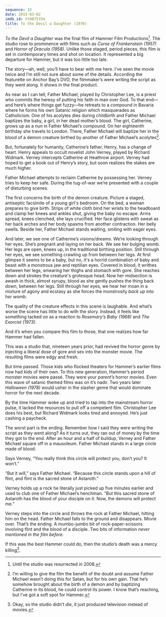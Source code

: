 ```yaml
---
sequence: 32
date: 2015-03-02
imdb_id: tt0075334
title: To the Devil a Daughter (1976)
---
```


_To the Devil a Daughter_ was the final film of Hammer Film Productions[^1]. The studio rose to prominence with films such as _Curse of Frankenstein (1957)_ and _Horror of Dracula (1958)_. Unlike those staged, period pieces, this film is set in contemporary times and shot on location. It represented a big departure for Hammer, but it was too little too late.

The story—ah, well, you’ll have to bear with me here. I’ve seen the movie twice and I’m still not sure about some of the details. According the featurette on Anchor Bay’s DVD, the filmmaker’s were writing the script as they went along. It shows in the final product.

As near as I can tell, Father Michael, played by Christopher Lee, is a priest who commits the heresy of putting his faith in man over God. To that end—and here’s where things get fuzzy—he retreats to a compound in Bavaria where he forms his own Satanic religion which masquerades as Catholicism. One of his acolytes dies during childbirth and Father Michael baptizes the baby, a girl, in her dead mother’s blood. The girl, Catherine, grows up as a nun in Father Michael’s compound. On her eighteenth birthday she travels to London. There, Father Michael will baptize her in the blood of a demon creature birthed by another of Father Michael’s acolytes[^2].

But, fortunately for humanity, Catherine’s father, Henry, has a change of heart. Henry appeals to occult novelist John Verney, played by Richard Widmark. Verney intercepts Catherine at Heathrow airport. Verney had hoped to get a book out of Henry’s story, but soon realizes the stakes are much higher.

Father Michael attempts to reclaim Catherine by possessing her. Verney tries to keep her safe. During the tug-of-war we’re presented with a couple of disturbing scenes.

The first concerns the birth of the demon creature. Picture a staged, antiseptic facsimile of a young girl's bedroom. On the bed, a woman prepares to give birth. Strips of white cloth bind her wrists to the headboard and clamp her knees and ankles shut, giving the baby no escape. Arms spread, knees clenched, she lays crucified. Her face glistens with sweat as her back arches and her body spasms from another contraction. Her belly swells. Beside her, Father Michael stands waiting, smiling with eager eyes.

And later, we see one of Catherine’s visions/dreams. We’re looking through her eyes. She’s pregnant and laying on her back. We see her bulging womb. Her legs are open, knees up, in the traditional birthing position. Still through her eyes, we see something crawling up from between her legs. At first glimpse it seems to be a baby, but no, it's a horrid combination of baby and beast with a monstrous jaw and reptilian eyes. Covered in blood, it writhes between her legs, smearing her thighs and stomach with gore. She reaches down and strokes the creature's grotesque head. Now her midsection is awash in thick, almost syrupy, blood as she gently pushes the thing back down, between her legs. Still through her eyes, we hear her moan in a mixture of agony and ecstasy as she forces the monstrosity _back up into her womb_.

The quality of the creature effects in this scene is laughable. And what’s worse the scene has little to do with the story. Instead, it feels like something tacked on as a reaction to _Rosemary’s Baby (1968)_ and _The Exorcist (1973)_.

And it’s when you compare this film to those, that one realizes how far Hammer had fallen.

This was a studio that, nineteen years prior, had revived the horror genre by injecting a liberal dose of gore and sex into the monster movie. The resulting films were edgy and fresh.

But time passed. Those kids who flocked theaters for Hammer’s earlier films now had kids of their own. To this new generation, Hammer’s period monster movies were passé. They were your _parent’s_ horror movies. Even this wave of satanic themed films was on it’s nadir. Two years later _Halloween (1978)_ would usher in the slasher genre that would dominate horror for the next decade.

By the time Hammer woke up and tried to tap into the mainstream horror pulse, it lacked the resources to pull off a competent film. Christopher Lee does his best, but Richard Widmark looks tired and annoyed. He’s just cashing a paycheck.

The worst part is the ending. Remember how I said they were writing the script as they went along? As it turns out, they ran out of money by the time they got to the end. After an hour and a half of buildup, Verney and Father Michael square off in a mausoleum. Father Michael stands in a large circle made of blood.

Says Verney, “You really think this circle will protect you, don’t you? It won’t.”

“But it will,” says Father Michael. “Because this circle stands upon a hill of flint, and flint is the sacred stone of Astaroth.”

Verney holds up a rock he literally just picked up five minutes earlier and used to club one of Father Michael’s henchman. “But this sacred stone of Astaroth has the blood of your disciple on it. Now, the demons will protect me.”

Verney steps into the circle and throws the rock at Father Michael, hitting him on the head. Father Michael falls to the ground and disappears. Movie over. That’s the ending. A mumbo-jumbo bit of rock-paper-scissors involving flint and the blood of a disciple. Two bits of information _never mentioned in the film before_.

If this was the best Hammer could do, then the studio’s death was a mercy killing[^3].

[^1]: Until the studio was resurrected in 2008.
[^2]: I’m willing to give the film the benefit of the doubt and assume Father Michael wasn’t doing this for Satan, but for his own gain. That he’s somehow brought about the birth of a demon and by baptizing Catherine in its blood, he could control its power. I know that’s reaching, but I’ve got a soft spot for Hammer.
[^3]: Okay, so the studio didn’t _die_, it just produced television instead of movies.